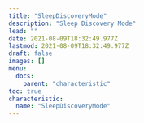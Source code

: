 ```yaml
---
title: "SleepDiscoveryMode"
description: "Sleep Discovery Mode"
lead: ""
date: 2021-08-09T18:32:49.977Z
lastmod: 2021-08-09T18:32:49.977Z
draft: false
images: []
menu:
  docs:
    parent: "characteristic"
toc: true
characteristic:
  name: "SleepDiscoveryMode"
---
```

